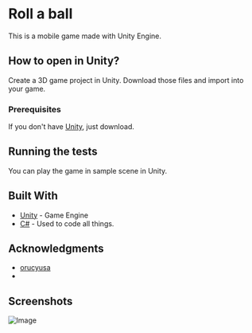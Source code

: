 # Roll a ball

This is a mobile game made with Unity Engine.

## How to open in Unity?

Create a 3D game project in Unity. Download those files and import into your game.

### Prerequisites

If you don't have [Unity](https://unity3d.com/get-unity/download), just download. 

## Running the tests

You can play the game in sample scene in Unity.

## Built With

* [Unity](https://unity.com/) - Game Engine
* [C#]() - Used to code all things.

## Acknowledgments

* [orucyusa](https://github.com/orucyusa)
* 

## Screenshots

![Image](https://orucyusa.github.io/Roll-a-ball/Rollaball.png)
